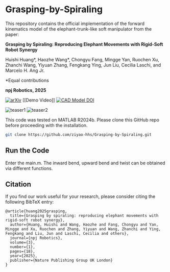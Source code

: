 # Grasping-by-Spiraling
This repository contains the official implementation of the forward kinematics model of the elephant-trunk-like soft manipulator from the paper:

**Grasping by Spiraling: Reproducing Elephant Movements with Rigid-Soft Robot Synergy**

Huishi Huang*, Haozhe Wang*, Chongyu Fang, Mingge Yan, Ruochen Xu, Zhanchi Wang, Yiyuan Zhang, Fengkang Ying, Jun Liu, Cecilia Laschi, and Marcelo H. Ang Jr.

*Equal contributions

**npj Robotics, 2025**

[![arXiv](https://img.shields.io/badge/arXiv-2504.01507-b31b1b.svg)](https://arxiv.org/pdf/2504.01507.pdf) [[Demo Video]] [![CAD Model DOI](https://zenodo.org/badge/DOI/10.5281/zenodo.15278644.svg)](https://doi.org/10.5281/zenodo.15278644)

![teaser1](./readme_images/1_1.png)
![teaser2](./readme_images/1_2.png)

This code was tested on MATLAB R2024b\. Please clone this GitHub repo before proceeding with the installation.

```bash
git clone https://github.com/ziyao-hhs/Grasping-by-Spiraling.git
```
## Run the Code
Enter the main.m. The inward bend, upward bend and twist can be obtained via different functions. 

## Citation
If you find our work useful for your research, please consider citing the following BibTeX entry:
```
@article{huang2025grasping,
  title={Grasping by spiraling: reproducing elephant movements with rigid-soft robot synergy},
  author={Huang, Huishi and Wang, Haozhe and Fang, Chongyu and Yan, Mingge and Xu, Ruochen and Zhang, Yiyuan and Wang, Zhanchi and Ying, Fengkang and Liu, Jun and Laschi, Cecilia and others},
  journal={npj Robotics},
  volume={3},
  number={1},
  pages={18},
  year={2025},
  publisher={Nature Publishing Group UK London}
}
